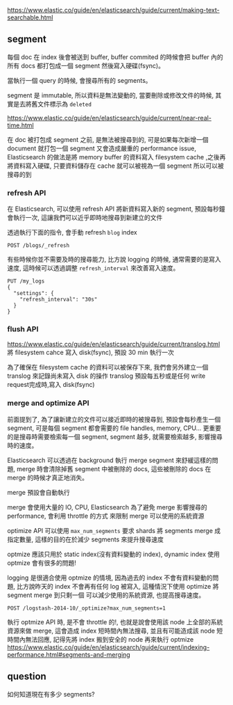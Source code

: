 https://www.elastic.co/guide/en/elasticsearch/guide/current/making-text-searchable.html

## segment
每個 doc 在 index 後會被送到 buffer, buffer commited 的時候會把 buffer 內的所有 docs 都打包成一個 segment
然後寫入硬碟(fsync)。

當執行一個 query 的時候, 會搜尋所有的 segments。

segment 是 immutable, 所以資料是無法變動的, 當要刪除或修改文件的時候, 其實是去將舊文件標示為 `deleted`


https://www.elastic.co/guide/en/elasticsearch/guide/current/near-real-time.html

在 doc 被打包成 segment 之前, 是無法被搜尋到的, 可是如果每次新增一個 document 就打包一個 segment
又會造成嚴重的 performance issue, Elasticsearch 的做法是將 memory buffer 的資料寫入 filesystem cache
,之後再將資料寫入硬碟, 只要資料儲存在 cache 就可以被視為一個 segment 所以可以被搜尋的到

### refresh API
在 Elasticsearch, 可以使用 refresh API 將新資料寫入新的 segment, 預設每秒鐘會執行一次,
這讓我們可以近乎即時地搜尋到新建立的文件

透過執行下面的指令, 會手動 refresh `blog` index
```
POST /blogs/_refresh
```

有些時候你並不需要及時的搜尋能力, 比方說 logging 的時候, 通常需要的是寫入速度, 這時候可以透過調整
`refresh_interval` 來改善寫入速度。

```
PUT /my_logs
{
  "settings": {
    "refresh_interval": "30s"
  }
}
```


### flush API
https://www.elastic.co/guide/en/elasticsearch/guide/current/translog.html
將 filesystem cahce 寫入 disk(fsync), 預設 30 min 執行一次

為了確保在 filesystem cache 的資料可以被保存下來, 我們會另外建立一個 translog 來記錄尚未寫入 disk 的操作
translog 預設每五秒或是任何 write request完成時,寫入 disk(fsync)

### merge and optimize API
前面提到了, 為了讓新建立的文件可以接近即時的被搜尋到, 預設會每秒產生一個 segment,
可是每個 segment 都會需要的 file handles, memory, CPU... 更重要的是搜尋時需要檢索每一個 segment,
segment 越多, 就需要檢索越多, 影響搜尋時的速度。

Elasticsearch 可以透過在 background 執行 merge segment 來舒緩這樣的問題,
merge 時會清除掉舊 segment 中被刪除的 docs, 這些被刪除的 docs 在 merge 的時候才真正地消失。

merge 預設會自動執行


merge 會使用大量的 IO, CPU, Elasticsearch 為了避免 merge 影響搜尋的 performance, 會利用 throttle 的方式
來限制 merge 可以使用的系統資源

optimize API 可以使用 `max_num_segments` 要求 shards 將 segments merge 成指定數量,
這樣的目的在於減少 segments 來提升搜尋速度

optmize 應該只用於 static index(沒有資料變動的 index), dynamic index 使用 optmize 會有很多的問題!

logging 是很適合使用 optmize 的情境, 因為過去的 index 不會有資料變動的問題,
比方說昨天的 index 不會再有任何 log 被寫入, 這種情況下使用 optimize 將 segment merge 到只剩一個
可以減少使用的系統資源, 也提高搜尋速度。

```
POST /logstash-2014-10/_optimize?max_num_segments=1
```

執行 optmize API 時, 是不會 throttle 的!, 也就是說會使用該 node 上全部的系統資源來做 merge,
這會造成 index 短時間內無法搜尋, 並且有可能造成該 node 短時間內無法回應,
記得先將 index 搬到安全的 node 再來執行 optmize
https://www.elastic.co/guide/en/elasticsearch/guide/current/indexing-performance.html#segments-and-merging


## question
如何知道現在有多少 segments?
